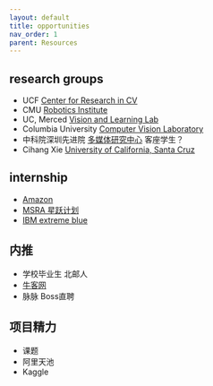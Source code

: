 ```yaml
---
layout: default
title: opportunities
nav_order: 1
parent: Resources
---
```


## research groups
- UCF [Center for Research in CV](https://www.crcv.ucf.edu/) 
- CMU [Robotics Institute](https://www.ri.cmu.edu/research/)
- UC, Merced [Vision and Learning Lab](http://vllab.ucmerced.edu/)
- Columbia University [Computer Vision Laboratory](https://www.cs.columbia.edu/CAVE/)
- 中科院深圳先进院 [多媒体研究中心](http://mmlab.siat.ac.cn/) 客座学生？
- Cihang Xie [University of California, Santa Cruz](https://cihangxie.github.io/)


## internship
- [Amazon](https://www.amazon.jobs/zh/teams/internships-for-students)
- [MSRA 星跃计划](https://www.msra.cn/zh-cn/connections/academic-programs/starleap)
- [IBM extreme blue](https://www.ibm.com/employment/extremeblue/)

## 内推
- 学校毕业生 北邮人
- [牛客网](https://www.nowcoder.com/)
- 脉脉 Boss直聘

## 项目精力
- 课题
- 阿里天池
- Kaggle